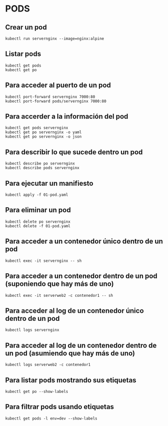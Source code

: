 # PODS

## Crear un pod

```
kubectl run servernginx --image=nginx:alpine
```

## Listar pods

```
kubectl get pods
kubectl get po
```

## Para acceder al puerto de un pod

```
kubectl port-forward servernginx 7000:80
kubectl port-forward pods/servernginx 7000:80
```

## Para accerder a la información del pod

```
kubectl get pods servernginx
kubectl get po servernginx -o yaml
kubectl get po servernginx -o json
```

## Para describir lo que sucede dentro un pod

```
kubectl describe po servernginx
kubectl describe pods servernginx
```

## Para ejecutar un manifiesto

```
kubectl apply -f 01-pod.yaml
```

## Para eliminar un pod

```
kubectl delete po servernginx
kubectl delete -f 01-pod.yaml
```

## Para acceder a un contenedor único dentro de un pod

```
kubectl exec -it servernginx -- sh
```

## Para acceder a un contenedor dentro de un pod (suponiendo que hay más de uno)

```
kubectl exec -it serverweb2 -c contenedor1 -- sh
```

## Para acceder al log de un contenedor único dentro de un pod

```
kubectl logs servernginx
```

## Para acceder al log de un contenedor dentro de un pod (asumiendo que hay más de uno)

```
kubectl logs serverweb2 -c contenedor1
```

## Para listar pods mostrando sus etiquetas

```
kubectl get po --show-labels
```

## Para filtrar pods usando etiquetas

```
kubectl get pods -l env=dev --show-labels
```
